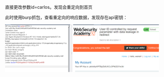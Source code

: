 直接更改参数id=carlos。发现会重定向到首页



此时使用burp抓包，查看重定向的响应数据，发现存在api密钥：

![](images/9F8888CD9B244B4BB40E19DFD011FE4Fclipboard.png)


